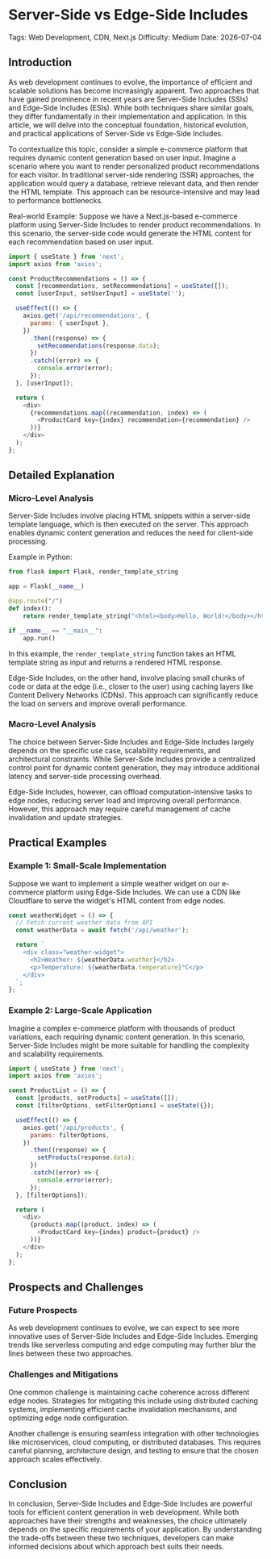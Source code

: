 # Server-Side vs Edge-Side Includes
Tags: Web Development, CDN, Next.js
Difficulty: Medium
Date: 2026-07-04

## Introduction

As web development continues to evolve, the importance of efficient and scalable solutions has become increasingly apparent. Two approaches that have gained prominence in recent years are Server-Side Includes (SSIs) and Edge-Side Includes (ESIs). While both techniques share similar goals, they differ fundamentally in their implementation and application. In this article, we will delve into the conceptual foundation, historical evolution, and practical applications of Server-Side vs Edge-Side Includes.

To contextualize this topic, consider a simple e-commerce platform that requires dynamic content generation based on user input. Imagine a scenario where you want to render personalized product recommendations for each visitor. In traditional server-side rendering (SSR) approaches, the application would query a database, retrieve relevant data, and then render the HTML template. This approach can be resource-intensive and may lead to performance bottlenecks.

Real-world Example: Suppose we have a Next.js-based e-commerce platform using Server-Side Includes to render product recommendations. In this scenario, the server-side code would generate the HTML content for each recommendation based on user input.
```javascript
import { useState } from 'next';
import axios from 'axios';

const ProductRecommendations = () => {
  const [recommendations, setRecommendations] = useState([]);
  const [userInput, setUserInput] = useState('');

  useEffect(() => {
    axios.get('/api/recommendations', {
      params: { userInput },
    })
      .then((response) => {
        setRecommendations(response.data);
      })
      .catch((error) => {
        console.error(error);
      });
  }, [userInput]);

  return (
    <div>
      {recommendations.map((recommendation, index) => (
        <ProductCard key={index} recommendation={recommendation} />
      ))}
    </div>
  );
};
```
## Detailed Explanation

### Micro-Level Analysis

Server-Side Includes involve placing HTML snippets within a server-side template language, which is then executed on the server. This approach enables dynamic content generation and reduces the need for client-side processing.

Example in Python:
```python
from flask import Flask, render_template_string

app = Flask(__name__)

@app.route("/")
def index():
    return render_template_string("<html><body>Hello, World!</body></html>")

if __name__ == "__main__":
    app.run()
```
In this example, the `render_template_string` function takes an HTML template string as input and returns a rendered HTML response.

Edge-Side Includes, on the other hand, involve placing small chunks of code or data at the edge (i.e., closer to the user) using caching layers like Content Delivery Networks (CDNs). This approach can significantly reduce the load on servers and improve overall performance.

### Macro-Level Analysis

The choice between Server-Side Includes and Edge-Side Includes largely depends on the specific use case, scalability requirements, and architectural constraints. While Server-Side Includes provide a centralized control point for dynamic content generation, they may introduce additional latency and server-side processing overhead.

Edge-Side Includes, however, can offload computation-intensive tasks to edge nodes, reducing server load and improving overall performance. However, this approach may require careful management of cache invalidation and update strategies.

## Practical Examples

### Example 1: Small-Scale Implementation

Suppose we want to implement a simple weather widget on our e-commerce platform using Edge-Side Includes. We can use a CDN like Cloudflare to serve the widget's HTML content from edge nodes.
```javascript
const weatherWidget = () => {
  // Fetch current weather data from API
  const weatherData = await fetch('/api/weather');

  return `
    <div class="weather-widget">
      <h2>Weather: ${weatherData.weather}</h2>
      <p>Temperature: ${weatherData.temperature}°C</p>
    </div>
  `;
};
```
### Example 2: Large-Scale Application

Imagine a complex e-commerce platform with thousands of product variations, each requiring dynamic content generation. In this scenario, Server-Side Includes might be more suitable for handling the complexity and scalability requirements.
```javascript
import { useState } from 'next';
import axios from 'axios';

const ProductList = () => {
  const [products, setProducts] = useState([]);
  const [filterOptions, setFilterOptions] = useState({});

  useEffect(() => {
    axios.get('/api/products', {
      params: filterOptions,
    })
      .then((response) => {
        setProducts(response.data);
      })
      .catch((error) => {
        console.error(error);
      });
  }, [filterOptions]);

  return (
    <div>
      {products.map((product, index) => (
        <ProductCard key={index} product={product} />
      ))}
    </div>
  );
};
```
## Prospects and Challenges

### Future Prospects

As web development continues to evolve, we can expect to see more innovative uses of Server-Side Includes and Edge-Side Includes. Emerging trends like serverless computing and edge computing may further blur the lines between these two approaches.

### Challenges and Mitigations

One common challenge is maintaining cache coherence across different edge nodes. Strategies for mitigating this include using distributed caching systems, implementing efficient cache invalidation mechanisms, and optimizing edge node configuration.

Another challenge is ensuring seamless integration with other technologies like microservices, cloud computing, or distributed databases. This requires careful planning, architecture design, and testing to ensure that the chosen approach scales effectively.

## Conclusion

In conclusion, Server-Side Includes and Edge-Side Includes are powerful tools for efficient content generation in web development. While both approaches have their strengths and weaknesses, the choice ultimately depends on the specific requirements of your application. By understanding the trade-offs between these two techniques, developers can make informed decisions about which approach best suits their needs.
